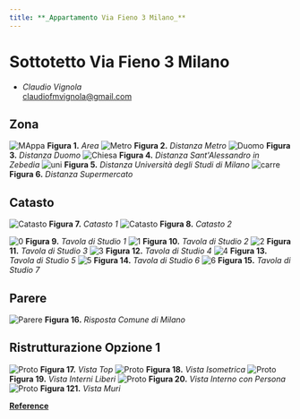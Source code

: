```yaml
---
title: **_Appartamento Via Fieno 3 Milano_**
---
```


# Sottotetto Via Fieno 3 Milano
* _Claudio Vignola_     
claudiofmvignola@gmail.com

## Zona
![MAppa](/Mappa.jpg)
**Figura 1.** _Area_
![Metro](/Metro.jpg)
**Figura 2.** _Distanza Metro_
![Duomo](/Duomo.jpg)
**Figura 3.** _Distanza Duomo_
![Chiesa](/Chiesa.jpg)
**Figura 4.** _Distanza Sant'Alessandro in Zebedia_
![uni](/uni.jpg)
**Figura 5.** _Distanza Università degli Studi di Milano_
![carre](/carre.jpg)
**Figura 6.** _Distanza Supermercato_

## Catasto
![Catasto](/0001.jpg)
**Figura 7.** _Catasto 1_
![Catasto](/0002.jpg)
**Figura 8.** _Catasto 2_


![0](/T_00.jpg)
**Figura 9.** _Tavola di Studio 1_
![1](/T_01.jpg)
**Figura 10.** _Tavola di Studio 2_
![2](/T_02.jpg)
**Figura 11.** _Tavola di Studio 3_
![3](/T_03.jpg)
**Figura 12.** _Tavola di Studio 4_
![4](/T_04.jpg)
**Figura 13.** _Tavola di Studio 5_
![5](/T_05.jpg)
**Figura 14.** _Tavola di Studio 6_
![6](/T_06.jpg)
**Figura 15.** _Tavola di Studio 7_


## Parere
![Parere](/parere.jpg)
**Figura 16.** _Risposta Comune di Milano_


## Ristrutturazione Opzione 1
![Proto](/Proto1.jpg)
**Figura 17.** _Vista Top_
![Proto](/Proto2.jpg)
**Figura 18.** _Vista Isometrica_
![Proto](/Proto3.jpg)
**Figura 19.** _Vista Interni Liberi_
![Proto](/Proto3_1.jpg)
**Figura 20.** _Vista Interno con Persona_
![Proto](/Proto4.jpg)
**Figura 121.** _Vista Muri_



[**Reference**](/Reference)


